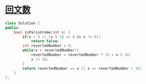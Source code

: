 # [回文数](https://leetcode-cn.com/problems/palindrome-number)

```c++
class Solution {
public:
    bool isPalindrome(int x) {
        if(x < 0 || (x % 10 == 0 && x != 0))
            return false;
        int revertedNumber = 0;
        while(x > revertedNumber){
            revertedNumber = revertedNumber * 10 + x % 10;
            x /= 10;
        }
        return revertedNumber == x || x == revertedNumber / 10;
    }
};
```

